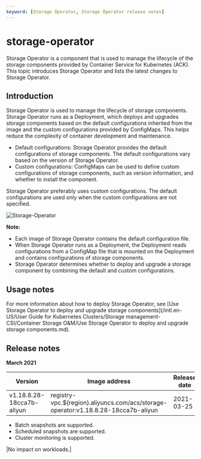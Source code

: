 ```yaml
---
keyword: [Storage Operator, Storage Operator release notes]
---
```


# storage-operator

Storage Operator is a component that is used to manage the lifecycle of the storage components provided by Container Service for Kubernetes \(ACK\). This topic introduces Storage Operator and lists the latest changes to Storage Operator.

## Introduction

Storage Operator is used to manage the lifecycle of storage components. Storage Operator runs as a Deployment, which deploys and upgrades storage components based on the default configurations inherited from the image and the custom configurations provided by ConfigMaps. This helps reduce the complexity of container development and maintenance.

-   Default configurations: Storage Operator provides the default configurations of storage components. The default configurations vary based on the version of Storage Operator.
-   Custom configurations: ConfigMaps can be used to define custom configurations of storage components, such as version information, and whether to install the component.

Storage Operator preferably uses custom configurations. The default configurations are used only when the custom configurations are not specified.

![Storage-Operator](https://static-aliyun-doc.oss-accelerate.aliyuncs.com/assets/img/en-US/4352669161/p253634.png)

**Note:**

-   Each image of Storage Operator contains the default configuration file.
-   When Storage Operator runs as a Deployment, the Deployment reads configurations from a ConfigMap file that is mounted on the Deployment and contains configurations of storage components.
-   Storage Operator determines whether to deploy and upgrade a storage component by combining the default and custom configurations.

## Usage notes

For more information about how to deploy Storage Operator, see [Use Storage Operator to deploy and upgrade storage components](/intl.en-US/User Guide for Kubernetes Clusters/Storage management-CSI/Container Storage O&M/Use Storage Operator to deploy and upgrade storage components.md).

## Release notes

**March 2021**

|Version|Image address|Release date|Description|Impact|
|-------|-------------|------------|-----------|------|
|v1.18.8.28-18cca7b-aliyun|registry-vpc.$\{region\}.aliyuncs.com/acs/storage-operator:v1.18.8.28-18cca7b-aliyun|2021-03-25|New features:

-   Batch snapshots are supported.
-   Scheduled snapshots are supported.
-   Cluster monitoring is supported.

|No impact on workloads.|

